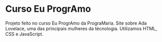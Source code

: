 # Curso Eu ProgrAmo
 Projeto feito no curso Eu ProgrAmo da PrograMaria.
 Site sobre Ada Lovelace, uma das principais mulheres da técnologia.
 Utilizamos HTML, CSS e JavaScript.

